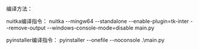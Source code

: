 编译方法：

nuitka编译指令：
nuitka --mingw64 --standalone --enable-plugin=tk-inter --remove-output --windows-console-mode=disable main.py

pyinstaller编译指令：
pyinstaller --onefile --noconsole .\main.py